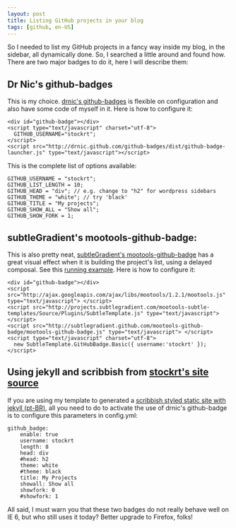 ```yaml
---
layout: post
title: Listing GitHub projects in your blog
tags: [github, en-US]
---
```

So I needed to list my GitHub projects in a fancy way inside my blog, in the
sidebar, all dynamically done. So, I searched a little around and found how.
There are two major badges to do it, here I will describe them:

## Dr Nic's github-badges
This is my choice. [drnic's github-badges](http://drnic.github.com/github-badges)
is flexible on configuration and also have some code of myself in it.
Here is how to configure it:

    <div id="github-badge"></div>
    <script type="text/javascript" charset="utf-8">
      GITHUB_USERNAME="stockrt";
    </script>
    <script src="http://drnic.github.com/github-badges/dist/github-badge-launcher.js" type="text/javascript"></script>

This is the complete list of options available:

    GITHUB_USERNAME = "stockrt";
    GITHUB_LIST_LENGTH = 10;
    GITHUB_HEAD = "div"; // e.g. change to "h2" for wordpress sidebars
    GITHUB_THEME = "white"; // try 'black'
    GITHUB_TITLE = "My projects";
    GITHUB_SHOW_ALL = "Show all";
    GITHUB_SHOW_FORK = 1;

## subtleGradient's mootools-github-badge:
This is also pretty neat, [subtleGradient's mootools-github-badge](http://github.com/subtleGradient/mootools-github-badge)
has a great visual effect when it is building the project's list, using a
delayed composal. See this [running example](http://subtlegradient.github.com/mootools-github-badge).
Here is how to configure it:

    <div id="github-badge"></div>
    <script src="http://ajax.googleapis.com/ajax/libs/mootools/1.2.1/mootools.js" type="text/javascript"> </script>
    <script src="http://projects.subtlegradient.com/mootools-subtle-templates/Source/Plugins/SubtleTemplate.js" type="text/javascript"> </script>
    <script src="http://subtlegradient.github.com/mootools-github-badge/mootools-github-badge.js" type="text/javascript"> </script>
    <script type="text/javascript" charset="utf-8">
      new SubtleTemplate.GitHubBadge.Basic({ username:'stockrt' });
    </script>

## Using jekyll and scribbish from [stockrt's site source](http://github.com/stockrt/stockrt.github.com/tree/master/site)
If you are using my template to generated a [scribbish styled static site with
jekyll (pt-BR)](http://stockrt.github.com/p/iniciando-um-blog-no-github), all you need
to do to activate the use of drnic's github-badge is to configure this
parameters in config.yml:

    github_badge:
        enable: true
        username: stockrt
        length: 8
        head: div
        #head: h2
        theme: white
        #theme: black
        title: My Projects
        showall: Show all
        showfork: 0
        #showfork: 1

All said, I must warn you that these two badges do not really behave well on
IE 6, but who still uses it today? Better upgrade to Firefox, folks!
